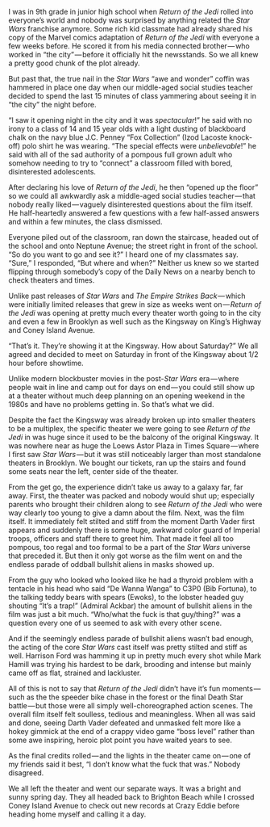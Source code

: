 <!-----
title: 'Too Pompous, Too Regal and Too Formal'
description: The First Time I Saw Return of the Jedi
date: '2016-10-14T15:45:16.825Z'
slug: c5e29945fab2
----->

I was in 9th grade in junior high school when _Return of the Jedi_ rolled into everyone’s world and nobody was surprised by anything related the _Star Wars_ franchise anymore. Some rich kid classmate had already shared his copy of the Marvel comics adaptation of _Return of the Jedi_ with everyone a few weeks before. He scored it from his media connected brother — who worked in “the city” — before it officially hit the newsstands. So we all knew a pretty good chunk of the plot already.

But past that, the true nail in the _Star Wars_ “awe and wonder” coffin was hammered in place one day when our middle-aged social studies teacher decided to spend the last 15 minutes of class yammering about seeing it in “the city” the night before.

“I saw it opening night in the city and it was _spectacular_!” he said with no irony to a class of 14 and 15 year olds with a light dusting of blackboard chalk on the navy blue J.C. Penney “Fox Collection” (Izod Lacoste knock-off) polo shirt he was wearing. “The special effects were _unbelievable_!” he said with all of the sad authority of a pompous full grown adult who somehow needing to try to “connect” a classroom filled with bored, disinterested adolescents.

After declaring his love of _Return of the Jedi_, he then “opened up the floor” so we could all awkwardly ask a middle-aged social studies teacher — that nobody really liked — vaguely disinterested questions about the film itself. He half-heartedly answered a few questions with a few half-assed answers and within a few minutes, the class dismissed.

Everyone piled out of the classroom, ran down the staircase, headed out of the school and onto Neptune Avenue; the street right in front of the school. “So do you want to go and see it?” I heard one of my classmates say. “Sure,” I responded, “But where and when?” Neither us knew so we started flipping through somebody’s copy of the Daily News on a nearby bench to check theaters and times.

Unlike past releases of _Star Wars_ and _The Empire Strikes Back_ — which were initially limited releases that grew in size as weeks went on — _Return of the Jedi_ was opening at pretty much every theater worth going to in the city and even a few in Brooklyn as well such as the Kingsway on King’s Highway and Coney Island Avenue.

“That’s it. They’re showing it at the Kingsway. How about Saturday?” We all agreed and decided to meet on Saturday in front of the Kingsway about 1/2 hour before showtime.

Unlike modern blockbuster movies in the post-_Star Wars_ era — where people wait in line and camp out for days on end — you could still show up at a theater without much deep planning on an opening weekend in the 1980s and have no problems getting in. So that’s what we did.

Despite the fact the Kingsway was already broken up into smaller theaters to be a multiplex, the specific theater we were going to see _Return of the Jedi_ in was huge since it used to be the balcony of the original Kingsway. It was nowhere near as huge the Loews Astor Plaza in Times Square — where I first saw _Star Wars_ — but it was still noticeably larger than most standalone theaters in Brooklyn. We bought our tickets, ran up the stairs and found some seats near the left, center side of the theater.

From the get go, the experience didn’t take us away to a galaxy far, far away. First, the theater was packed and nobody would shut up; especially parents who brought their children along to see _Return of the Jedi_ who were way clearly too young to give a damn about the film. Next, was the film itself. It immediately felt stilted and stiff from the moment Darth Vader first appears and suddenly there is some huge, awkward color guard of Imperial troops, officers and staff there to greet him. That made it feel all too pompous, too regal and too formal to be a part of the _Star Wars_ universe that preceded it. But then it only got worse as the film went on and the endless parade of oddball bullshit aliens in masks showed up.

From the guy who looked who looked like he had a thyroid problem with a tentacle in his head who said “De Wanna Wanga” to C3P0 (Bib Fortuna), to the talking teddy bears with spears (Ewoks), to the lobster headed guy shouting “It’s a trap!” (Admiral Ackbar) the amount of bullshit aliens in the film was just a bit much. “Who/what the fuck is that guy/thing?” was a question every one of us seemed to ask with every other scene.

And if the seemingly endless parade of bullshit aliens wasn’t bad enough, the acting of the core _Star Wars_ cast itself was pretty stilted and stiff as well. Harrison Ford was hamming it up in pretty much every shot while Mark Hamill was trying his hardest to be dark, brooding and intense but mainly came off as flat, strained and lackluster.

All of this is not to say that _Return of the Jedi_ didn’t have it’s fun moments — such as the the speeder bike chase in the forest or the final Death Star battle — but those were all simply well-choreographed action scenes. The overall film itself felt soulless, tedious and meaningless. When all was said and done, seeing Darth Vader defeated and unmasked felt more like a hokey gimmick at the end of a crappy video game “boss level” rather than some awe inspiring, heroic plot point you have waited years to see.

As the final credits rolled — and the lights in the theater came on — one of my friends said it best, “I don’t know what the fuck that was.” Nobody disagreed.

We all left the theater and went our separate ways. It was a bright and sunny spring day. They all headed back to Brighton Beach while I crossed Coney Island Avenue to check out new records at Crazy Eddie before heading home myself and calling it a day.